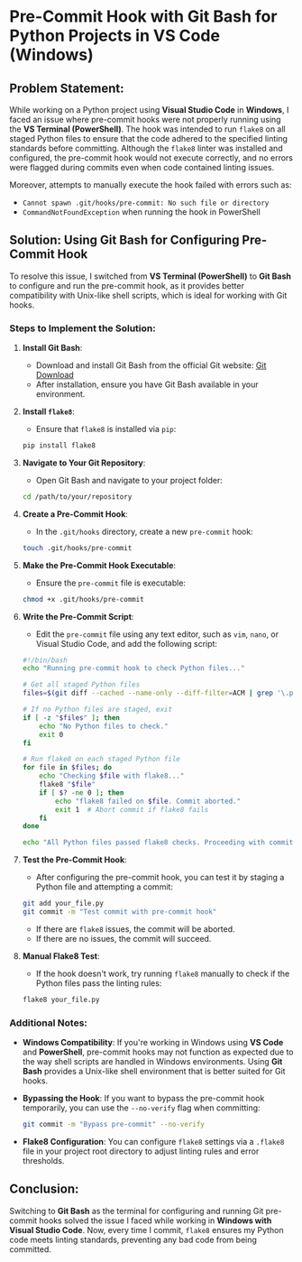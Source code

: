 # Pre-Commit Hook with Git Bash for Python Projects in VS Code (Windows)

## Problem Statement:

While working on a Python project using **Visual Studio Code** in **Windows**, I faced an issue where pre-commit hooks were not properly running using the **VS Terminal (PowerShell)**. The hook was intended to run `flake8` on all staged Python files to ensure that the code adhered to the specified linting standards before committing. Although the `flake8` linter was installed and configured, the pre-commit hook would not execute correctly, and no errors were flagged during commits even when code contained linting issues.

Moreover, attempts to manually execute the hook failed with errors such as:

- `Cannot spawn .git/hooks/pre-commit: No such file or directory`
- `CommandNotFoundException` when running the hook in PowerShell

## Solution: Using Git Bash for Configuring Pre-Commit Hook

To resolve this issue, I switched from **VS Terminal (PowerShell)** to **Git Bash** to configure and run the pre-commit hook, as it provides better compatibility with Unix-like shell scripts, which is ideal for working with Git hooks.

### Steps to Implement the Solution:

1. **Install Git Bash**:
    - Download and install Git Bash from the official Git website: [Git Download](https://git-scm.com/downloads)
    - After installation, ensure you have Git Bash available in your environment.

2. **Install `flake8`**:
    - Ensure that `flake8` is installed via `pip`:
    ```bash
    pip install flake8
    ```

3. **Navigate to Your Git Repository**:
    - Open Git Bash and navigate to your project folder:
    ```bash
    cd /path/to/your/repository
    ```

4. **Create a Pre-Commit Hook**:
    - In the `.git/hooks` directory, create a new `pre-commit` hook:
    ```bash
    touch .git/hooks/pre-commit
    ```

5. **Make the Pre-Commit Hook Executable**:
    - Ensure the `pre-commit` file is executable:
    ```bash
    chmod +x .git/hooks/pre-commit
    ```

6. **Write the Pre-Commit Script**:
    - Edit the `pre-commit` file using any text editor, such as `vim`, `nano`, or Visual Studio Code, and add the following script:
    ```bash
    #!/bin/bash
    echo "Running pre-commit hook to check Python files..."

    # Get all staged Python files
    files=$(git diff --cached --name-only --diff-filter=ACM | grep '\.py$')

    # If no Python files are staged, exit
    if [ -z "$files" ]; then
        echo "No Python files to check."
        exit 0
    fi

    # Run flake8 on each staged Python file
    for file in $files; do
        echo "Checking $file with flake8..."
        flake8 "$file"
        if [ $? -ne 0 ]; then
            echo "flake8 failed on $file. Commit aborted."
            exit 1  # Abort commit if flake8 fails
        fi
    done

    echo "All Python files passed flake8 checks. Proceeding with commit."
    ```

7. **Test the Pre-Commit Hook**:
    - After configuring the pre-commit hook, you can test it by staging a Python file and attempting a commit:
    ```bash
    git add your_file.py
    git commit -m "Test commit with pre-commit hook"
    ```
    - If there are `flake8` issues, the commit will be aborted.
    - If there are no issues, the commit will succeed.

8. **Manual Flake8 Test**:
    - If the hook doesn't work, try running `flake8` manually to check if the Python files pass the linting rules:
    ```bash
    flake8 your_file.py
    ```

### Additional Notes:

- **Windows Compatibility**: If you're working in Windows using **VS Code** and **PowerShell**, pre-commit hooks may not function as expected due to the way shell scripts are handled in Windows environments. Using **Git Bash** provides a Unix-like shell environment that is better suited for Git hooks.

- **Bypassing the Hook**: If you want to bypass the pre-commit hook temporarily, you can use the `--no-verify` flag when committing:
    ```bash
    git commit -m "Bypass pre-commit" --no-verify
    ```

- **Flake8 Configuration**: You can configure `flake8` settings via a `.flake8` file in your project root directory to adjust linting rules and error thresholds.

## Conclusion:

Switching to **Git Bash** as the terminal for configuring and running Git pre-commit hooks solved the issue I faced while working in **Windows with Visual Studio Code**. Now, every time I commit, `flake8` ensures my Python code meets linting standards, preventing any bad code from being committed.
